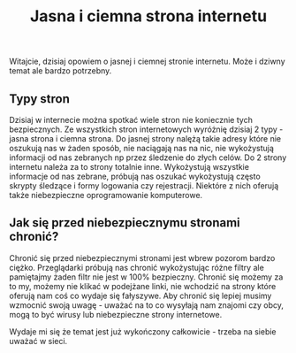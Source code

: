 ﻿---
layout: post
title: "Jasna i ciemna strona internetu"
category: internet
---
Witajcie, dzisiaj opowiem o jasnej i ciemnej stronie internetu. Może i dziwny temat ale bardzo potrzebny.

## Typy stron

Dzisiaj w internecie można spotkać wiele stron nie koniecznie tych bezpiecznych. Ze wszystkich stron internetowych
wyróżnię dzisiaj 2 typy - jasna strona i ciemna strona. Do jasnej strony nalężą takie adresy które nie oszukują nas
w żaden sposób, nie naciągają nas na nic, nie wykożystują informacji od nas zebranych np przez śledzenie do złych celów.
Do 2 strony  internetu należa za to strony totalnie inne. Wykożystują wszystkie informacje od nas zebrane, próbują nas oszukać
wykożystują często skrypty śledzące i formy logowania czy rejestracji. Niektóre z nich oferują także niebezpieczne oprogramowanie komputerowe.

## Jak się przed niebezpiecznymu stronami chronić?

Chronić się przed niebezpiecznymi stronami jest wbrew pozorom bardzo ciężko. Przeglądarki próbują nas chronić wykożystując
różne filtry ale pamiętajmy żaden filtr nie jest w 100% bezpieczny. Chronić się możemy za to my, możemy nie klikać w podejżane linki,
nie wchodzić na strony które oferują nam coś co wydaje się fałyszywe. Aby chronić się lepiej musimy wzmocnić swoją uwagę - uważać 
na to co wysyłają nam znajomi czy obcy, mogą to być wirusy lub niebezpieczne strony internetowe.

Wydaje mi się że temat jest już wykończony całkowicie - trzeba na siebie uważać w sieci.